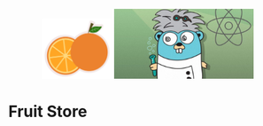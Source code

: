 <p align="center">
<img width=25% src="docs/images/logo.png">
<img width=50% src="docs/images/golang-react.jpeg">
</p>

# Fruit Store
